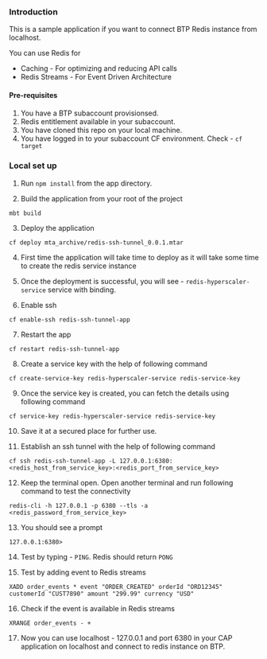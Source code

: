 ### Introduction

This is a sample application if you want to connect BTP Redis instance from localhost.

You can use Redis for
- Caching - For optimizing and reducing API calls
- Redis Streams - For Event Driven Architecture 

#### Pre-requisites
1. You have a BTP subaccount provisionsed.
2. Redis entitlement available in your subaccount.
3. You have cloned this repo on your local machine.
4. You have logged in to your subaccount CF environment. Check - `cf target`

### Local set up 

1. Run `npm install` from the app directory.

2. Build the application from your root of the project
```
mbt build
```

3. Deploy the application
```
cf deploy mta_archive/redis-ssh-tunnel_0.0.1.mtar
```

4. First time the application will take time to deploy as it will take some time to create the redis service instance

5. Once the deployment is successful, you will see - `redis-hyperscaler-service` service with binding.

6. Enable ssh
```
cf enable-ssh redis-ssh-tunnel-app
```

7. Restart the app
```
cf restart redis-ssh-tunnel-app
```

8. Create a service key with the help of following command
```
cf create-service-key redis-hyperscaler-service redis-service-key
```

9. Once the service key is created, you can fetch the details using following command
```
cf service-key redis-hyperscaler-service redis-service-key
```

10. Save it at a secured place for further use.

11. Establish an ssh tunnel with the help of following command
```
cf ssh redis-ssh-tunnel-app -L 127.0.0.1:6380:<redis_host_from_service_key>:<redis_port_from_service_key>
```

12. Keep the terminal open. Open another terminal and run following command to test the connectivity
```
redis-cli -h 127.0.0.1 -p 6380 --tls -a <redis_password_from_service_key>
```
13. You should see a prompt
```
127.0.0.1:6380>
```

14. Test by typing - `PING`. Redis should return `PONG`

15. Test by adding event to Redis streams
```
XADD order_events * event "ORDER_CREATED" orderId "ORD12345" customerId "CUST7890" amount "299.99" currency "USD"
```

16. Check if the event is available in Redis streams
```
XRANGE order_events - +
```

17. Now you can use localhost - 127.0.0.1 and port 6380 in your CAP application on localhost and connect to redis instance on BTP.